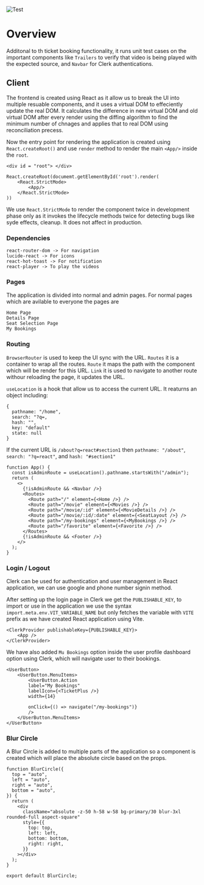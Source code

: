 ![Test](https://github.com/sanjay-1458/Movie-Ticket-Booking/actions/workflows/test.yml/badge.svg)


# Overview

Additonal to th ticket booking functionality, it runs unit test cases on the important components like `Trailers` to verify that video is being played with the expected source, and `Navbar` for Clerk authentications.



## Client

The frontend is created using React as it allow us to break the UI into multiple resuable components, and it uses a virtual DOM to effeciently update the real DOM. It calculates the difference in new virtual DOM and old virtual DOM after every render using the diffing algorithm to find the minimum number of chnages and applies that to real DOM using reconciliation precess.

Now the entry point for rendering the application is created using `React.createRoot()` and use `render` method to render the main `<App/>` inside the `root`.

```
<div id = "root"> </div>

React.createRoot(documemt.getElementById('root').render(
    <React.StrictMode>
        <App/>
    </React.StrictMode>
))
```

We use `React.StrictMode` to render the component twice in development phase only as it invokes the lifecycle methods twice for detecting bugs like syde effects, cleanup. It does not affect in production.

### Dependencies

```
react-router-dom -> For navigation
lucide-react -> For icons
react-hot-toast -> For notification
react-player -> To play the videos
```


### Pages

The application is divided into normal and admin pages. For normal pages which are avilable to everyone the pages are 
```
Home Page
Details Page
Seat Selection Page
My Bookings
```

### Routing

`BrowserRouter` is used to keep the UI sync with the URL.
`Routes` it is a container to wrap all the routes.
`Route` it maps the path with the component which will be render for this URL.
`Link` it is used to navigate to another route withour reloading the page, it updates the URL.

`useLocation` is a hook that allow us to access the current URL. It reaturns an object including: 

```
{
  pathname: "/home",
  search: "?q=,
  hash: "",
  key: "default"
  state: null
}

```
If the current URL is `/about?q=react#section1` then `pathname: "/about"`,  `search: "?q=react"`, and `hash: "#section1"`

```
function App() {
  const isAdminRoute = useLocation().pathname.startsWith("/admin");
  return (
    <>
      {!isAdminRoute && <Navbar />}
      <Routes>
        <Route path="/" element={<Home />} />
        <Route path="/movie" element={<Movies />} />
        <Route path="/movie/:id" element={<MovieDetails />} />
        <Route path="/movie/:id/:date" element={<SeatLayout />} />
        <Route path="/my-bookings" element={<MyBookings />} />
        <Route path="/favorite" element={<Favorite />} />
      </Routes>
      {!isAdminRoute && <Footer />}
    </>
  );
}
```

### Login / Logout

Clerk can be used for authentication and user management in React application, we can use google and phone number signin method.

After setting up the login page in Clerk we get the `PUBLISHABLE_KEY`, to import or use in the application we use the syntax `import.meta.env.VIT_VARIABLE_NAME` but only fetches the variable with `VITE` prefix as we have created React application using Vite.

```
<ClerkProvider publishableKey={PUBLISHABLE_KEY}>
    <App />
</ClerkProvider>
```

We have also added `Mu Bookings` option inside the user profile dashboard option using Clerk, which will navigate user to their bookings.

```
<UserButton>
    <UserButton.MenuItems>
        <UserButton.Action
        label="My Bookings"
        labelIcon={<TicketPlus />}
        width={14}

        onClick={() => navigate("/my-bookings")}
        />
    </UserButton.MenuItems>
</UserButton>
```

### Blur Circle

A Blur Circle is added to multiple parts of the application so a component is created which will place the absolute circle based on the props.
```
function BlurCircle({
  top = "auto",
  left = "auto",
  right = "auto",
  bottom = "auto",
}) {
  return (
    <div
      className="absolute -z-50 h-58 w-58 bg-primary/30 blur-3xl rounded-full aspect-square"
      style={{
        top: top,
        left: left,
        bottom: bottom,
        right: right,
      }}
    ></div>
  );
}

export default BlurCircle;
```
